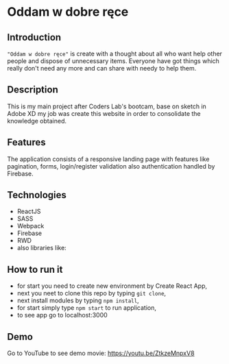 Oddam w dobre ręce
=======

Introduction
-----------

`"Oddam w dobre ręce"` is create  with a thought about all who want help other people and dispose of unnecessary items. Everyone have got things which really don't need any more and can share with needy to help them. 

Description 
-----------

This is my main project after Coders Lab's bootcam, base on sketch in Adobe XD my job was create this  website in order to consolidate the knowledge obtained.

Features
-----------

The application consists of a responsive landing page with features like pagination, forms, login/register validation also authentication handled by Firebase.

Technologies
-----------

* ReactJS
* SASS
* Webpack
* Firebase
* RWD
* also libraries like:
    
How to run it
--------------
* for start you need to create new environment by Create React App,
* next you neet to clone this repo by typing `git clone`,
* next install modules by typing `npm install`,
* for start simply type `npm start` to run application,
* to see app go to localhost:3000

Demo
--------------
Go to YouTube to see demo movie: https://youtu.be/ZtkzeMnpxV8
 
